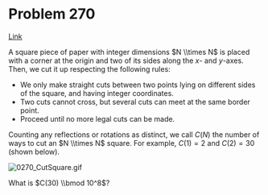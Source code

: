 # Problem 270

[Link](https://projecteuler.net/problem=270)

A square piece of paper with integer dimensions $N \\times N$ is placed with a corner at the origin and two of its sides along the $x$- and $y$-axes. Then, we cut it up respecting the following rules: 

*   We only make straight cuts between two points lying on different sides of the square, and having integer coordinates.
*   Two cuts cannot cross, but several cuts can meet at the same border point.
*   Proceed until no more legal cuts can be made.

Counting any reflections or rotations as distinct, we call $C(N)$ the number of ways to cut an $N \\times N$ square. For example, $C(1) = 2$ and $C(2) = 30$ (shown below).

![0270_CutSquare.gif](resources/images/0270_CutSquare.gif?1678992056)

What is $C(30) \\bmod 10^8$?